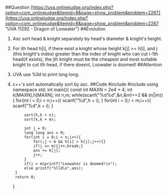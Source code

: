 ##Question
[https://uva.onlinejudge.org/index.php?option=com_onlinejudge&Itemid=8&page=show_problem&problem=2267](https://uva.onlinejudge.org/index.php?option=com_onlinejudge&Itemid=8&page=show_problem&problem=2267 "UVA 11292 - Dragon of Loowater")
##Evolution
1. Asc sort head & knight separately by head's diameter & knight's height.
2. For ith head h[i], if there exist a knight whose height k[j] >= h[i], and j (this knight's index) greater than the index of knight who can cut i-1th head(if exists), the jth knight must be the cheapest and most suitable knight to cut ith head, if there doesnt, Loowater is doomed!
##Attention
1. UVA use %lld to print long long.
2. c++'s sort automatically sort by asc. 
##Code
	#include <cstdio>
	#include <algorithm>
	using namespace std;
	int main(){
	    const int MAXN = 2e4 + 4;
	    int k[MAXN],h[MAXN];
	    int n,m;
	    while(scanf("%d%d",&n,&m)==2 && (n||m)){
	        for(int i = 0;i < n;i++){
	            scanf("%d",h + i);
	        }
	        for(int i = 0;i < m;i++){
	            scanf("%d",k + i);
	        }
	
	        sort(h,h + n);
	        sort(k,k + m);
	
	        int j = 0;
	        long long ans = 0;
	        for(int i = 0;i < n;i++){
	            for(;j < m && h[i] > k[j];j++){}
	            if(j >= m){j++;break;}
	            ans += k[j];
	            j++;
	        }
	        if(j > m)printf("Loowater is doomed!\n");
	        else printf("%lld\n",ans);
	    }
	    return 0;
	}
 